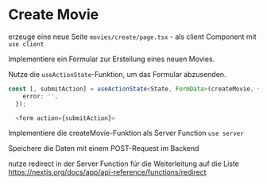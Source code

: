 # Create Movie

erzeuge eine neue Seite `movies/create/page.tsx` - als client Component mit `use client`

Implementiere ein Formular zur Erstellung eines neuen Movies.

Nutze die `useActionState`-Funktion, um das Formular abzusenden.

```ts
const [, submitAction] = useActionState<State, FormData>(createMovie, {
    error: '',
  });

  <form action={submitAction}>
```

Implementiere die createMovie-Funktion als Server Function `use server`

Speichere die Daten mit einem POST-Request im Backend

nutze redirect in der Server Function für die Weiterleitung auf die Liste https://nextjs.org/docs/app/api-reference/functions/redirect
